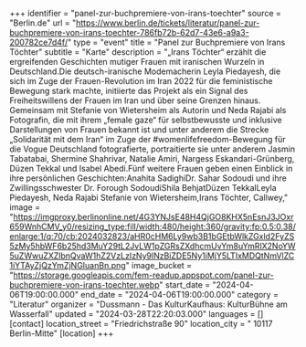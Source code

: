 +++
identifier = "panel-zur-buchpremiere-von-irans-toechter"
source = "Berlin.de"
url = "https://www.berlin.de/tickets/literatur/panel-zur-buchpremiere-von-irans-toechter-786fb72b-62d7-43e6-a9a3-200782ce7d4f/"
type = "event"
title = "Panel zur Buchpremiere von Irans Töchter"
subtitle = "Karte"
description = "„Irans Töchter“ erzählt die ergreifenden Geschichten mutiger Frauen mit iranischen Wurzeln in Deutschland.Die deutsch-iranische Modemacherin Leyla Piedayesh, die sich im Zuge der Frauen-Revolution im Iran 2022 für die feministische Bewegung stark machte, initiierte das Projekt als ein Signal des Freiheitswillens der Frauen im Iran und über seine Grenzen hinaus. Gemeinsam mit Stefanie von Wietersheim als Autorin und Neda Rajabi als Fotografin, die mit ihrem „female gaze“ für selbstbewusste und inklusive Darstellungen von Frauen bekannt ist und unter anderem die Strecke „Solidarität mit dem Iran“ im Zuge der #womenlifefreedom-Bewegung für die Vogue Deutschland fotografierte, portraitierte sie unter anderem Jasmin Tabatabai, Shermine Shahrivar, Natalie Amiri, Nargess Eskandari-Grünberg, Düzen Tekkal und Isabel Abedi.Fünf weitere Frauen geben einen Einblick in ihre persönlichen Geschichten:Anahita SadighiDr. Sahar Sodoudi und ihre Zwillingsschwester Dr. Forough SodoudiShila BehjatDüzen TekkalLeyla Piedayesh, Neda Rajabi  Stefanie von Wietersheim,Irans Töchter, Callwey,"
image = "https://imgproxy.berlinonline.net/4G3YNJsE48H4QjGO8KHX5nEsnJ3JOxr659WnhCMV_y0/resizing_type:fill/width:480/height:360/gravity:fp:0.5:0.38/enlarge:1/q:70/cb:2024032823/aHR0cHM6Ly9wb3B1bGEtbWlkZGxld2FyZS5zMy5hbWF6b25hd3MuY29tL2JvLW1pZGRsZXdhcmUvYm8uYmRlX2NoYW5uZWwuZXZlbnQvaW1hZ2VzLzIzNy9lNzBiZDE5Ny1iMjY5LTIxMDQtNmVlZC1iYTAyZjQzYmZjNGIuanBn.png"
image_bucket = "https://storage.googleapis.com/fem-readup.appspot.com/panel-zur-buchpremiere-von-irans-toechter.webp"
start_date = "2024-04-06T19:00:00.000"
end_date = "2024-04-06T19:00:00.000"
category = "Literatur"
organizer = "Dussmann - Das KulturKaufhaus: KulturBühne am Wasserfall"
updated = "2024-03-28T22:20:03.000"
languages = []
[contact]
location_street = "Friedrichstraße 90"
location_city = " 10117 Berlin-Mitte"
[location]
+++